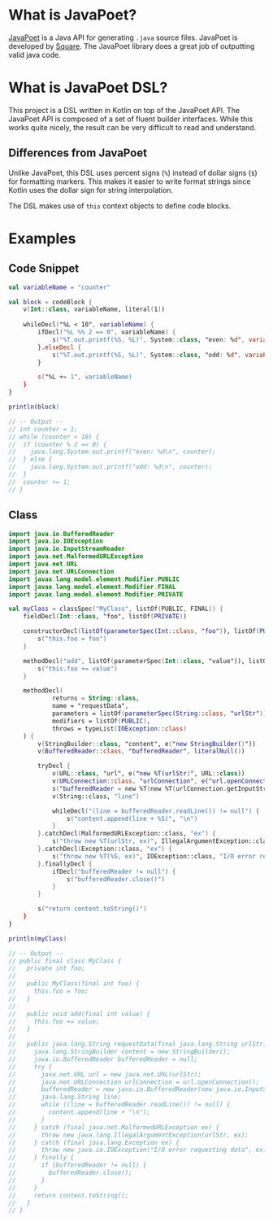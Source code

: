 # What is JavaPoet?

[JavaPoet](https://github.com/square/javapoet) is a Java API for generating `.java`
source files. JavaPoet is developed by [Square](https://squareup.com). The JavaPoet
library does a great job of outputting valid java code.

# What is JavaPoet DSL?

This project is a DSL written in Kotlin on top of the JavaPoet API. The JavaPoet
API is composed of a set of fluent builder interfaces. While this works quite nicely,
the result can be very difficult to read and understand.

## Differences from JavaPoet

Unlike JavaPoet, this DSL uses percent signs (`%`) instead of dollar signs (`$`) for formatting markers.
This makes it easier to write format strings since Kotlin uses the dollar sign for string
interpolation.

The DSL makes use of `this` context objects to define code blocks.

# Examples

## Code Snippet

```kotlin
val variableName = "counter"

val block = codeBlock {
    v(Int::class, variableName, literal(1))
    
    whileDecl("%L < 10", variableName) {
        ifDecl("%L %% 2 == 0", variableName) {
            s("%T.out.printf(%S, %L)", System::class, "even: %d", variableName)
        }.elseDecl {
            s("%T.out.printf(%S, %L)", System::class, "odd: %d", variableName)
        }

        s("%L += 1", variableName)
    }
}

println(block)

// -- Output --
// int counter = 1;
// while (counter < 10) {
//  if (counter % 2 == 0) {
//    java.lang.System.out.printf("even: %d\n", counter);
//  } else {
//    java.lang.System.out.printf("odd: %d\n", counter);
//  }
//  counter += 1;
// }
```

## Class

```kotlin
import java.io.BufferedReader
import java.io.IOException
import java.io.InputStreamReader
import java.net.MalformedURLException
import java.net.URL
import java.net.URLConnection
import javax.lang.model.element.Modifier.PUBLIC
import javax.lang.model.element.Modifier.FINAL
import javax.lang.model.element.Modifier.PRIVATE

val myClass = classSpec("MyClass", listOf(PUBLIC, FINAL)) {
    fieldDecl(Int::class, "foo", listOf(PRIVATE))

    constructorDecl(listOf(parameterSpec(Int::class, "foo")), listOf(PUBLIC)) {
        s("this.foo = foo")
    }

    methodDecl("add", listOf(parameterSpec(Int::class, "value")), listOf(PUBLIC)) {
        s("this.foo += value")
    }

    methodDecl(
            returns = String::class,
            name = "requestData",
            parameters = listOf(parameterSpec(String::class, "urlStr")),
            modifiers = listOf(PUBLIC),
            throws = typeList(IOException::class)
    ) {
        v(StringBuilder::class, "content", e("new StringBuilder()"))
        v(BufferedReader::class, "bufferedReader", literalNull())

        tryDecl {
            v(URL::class, "url", e("new %T(urlStr)", URL::class))
            v(URLConnection::class, "urlConnection", e("url.openConnection()"))
            s("bufferedReader = new %T(new %T(urlConnection.getInputStream())", BufferedReader::class, InputStreamReader::class)
            v(String::class, "line")

            whileDecl("(line = bufferedReader.readLine()) != null") {
                s("content.append(line + %S)", "\n")
            }
        }.catchDecl(MalformedURLException::class, "ex") {
            s("throw new %T(urlStr, ex)", IllegalArgumentException::class)
        }.catchDecl(Exception::class, "ex") {
            s("throw new %T(%S, ex)", IOException::class, "I/O error requesting data")
        }.finallyDecl {
            ifDecl("bufferedReader != null") {
                s("bufferedReader.close()")
            }
        }

        s("return content.toString()")
    }
}

println(myClass)

// -- Output --
// public final class MyClass {
//   private int foo;
// 
//   public MyClass(final int foo) {
//     this.foo = foo;
//   }
// 
//   public void add(final int value) {
//     this.foo += value;
//   }
// 
//   public java.lang.String requestData(final java.lang.String urlStr) throws java.io.IOException {
//     java.lang.StringBuilder content = new StringBuilder();
//     java.io.BufferedReader bufferedReader = null;
//     try {
//       java.net.URL url = new java.net.URL(urlStr);
//       java.net.URLConnection urlConnection = url.openConnection();
//       bufferedReader = new java.io.BufferedReader(new java.io.InputStreamReader(urlConnection.getInputStream());
//       java.lang.String line;
//       while ((line = bufferedReader.readLine()) != null) {
//         content.append(line + "\n");
//       }
//     } catch (final java.net.MalformedURLException ex) {
//       throw new java.lang.IllegalArgumentException(urlStr, ex);
//     } catch (final java.lang.Exception ex) {
//       throw new java.io.IOException("I/O error requesting data", ex);
//     } finally {
//       if (bufferedReader != null) {
//         bufferedReader.close();
//       }
//     }
//     return content.toString();
//   }
// }
```